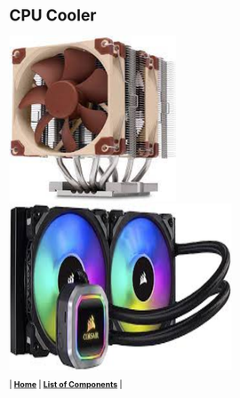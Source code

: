 # CPU Cooler



<img src="https://github.com/Chogue7809/Computer-Architecture/blob/main/images/cpufan.jpg" width="300" height="300">
<img src="https://github.com/Chogue7809/Computer-Architecture/blob/main/images/aiocooler.jpg" width="400" height="300">

| [**Home**](README.md) | [**List of Components**](listofcomponents.md) |
